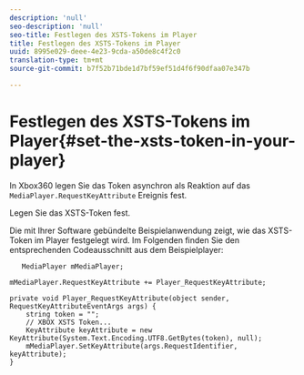 ```yaml
---
description: 'null'
seo-description: 'null'
seo-title: Festlegen des XSTS-Tokens im Player
title: Festlegen des XSTS-Tokens im Player
uuid: 8995e029-deee-4e23-9cda-a50de8c4f2c0
translation-type: tm+mt
source-git-commit: b7f52b71bde1d7bf59ef51d4f6f90dfaa07e347b

---
```



# Festlegen des XSTS-Tokens im Player{#set-the-xsts-token-in-your-player}

In Xbox360 legen Sie das Token asynchron als Reaktion auf das `MediaPlayer.RequestKeyAttribute` Ereignis fest.

Legen Sie das XSTS-Token fest.

Die mit Ihrer Software gebündelte Beispielanwendung zeigt, wie das XSTS-Token im Player festgelegt wird. Im Folgenden finden Sie den entsprechenden Codeausschnitt aus dem Beispielplayer:

```
   MediaPlayer mMediaPlayer;  
 
mMediaPlayer.RequestKeyAttribute += Player_RequestKeyAttribute;  
 
private void Player_RequestKeyAttribute(object sender, RequestKeyAttributeEventArgs args) {  
    string token = "";  
    // XBOX XSTS Token...  
    KeyAttribute keyAttribute = new KeyAttribute(System.Text.Encoding.UTF8.GetBytes(token), null);  
    mMediaPlayer.SetKeyAttribute(args.RequestIdentifier, keyAttribute);  
} 
```

